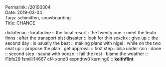 Permalink: /20190304  
Date: 2019-03-04  
Tags: schimitten, snowboarding  
Title: CHANCE  
  
diclofenac : loratadine :: the local resort : the twenty one :: meet the teuto finns : after the transport pist disaster :: look for thin soxckx : give up :: the second day : is usually the best :: making plans with nigel : while on the two seat up :: propose the plan : get approval :: first step : bilia under rain : done :: second step : sauna with booze :: fail the rest : blame the weather :: f1bfs29 fsmilli14667 cf4 xpnd0 expndtw0 kerning0 :: **keithflint**  
